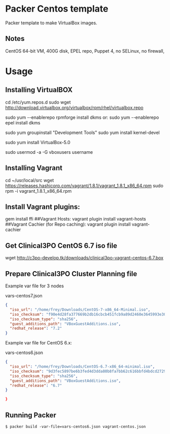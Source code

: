 Packer Centos template
==============

Packer template to make VirtualBox images.

Notes
-----
CentOS 64-bit VM, 400G disk, EPEL repo, Puppet 4, no SELinux, no firewall,


Usage
=====

Installing VirtualBOX
-----------------

cd /etc/yum.repos.d
sudo wget http://download.virtualbox.org/virtualbox/rpm/rhel/virtualbox.repo



sudo yum --enablerepo rpmforge install dkms
or:
sudo yum --enablerepo epel install dkms 

sudo yum groupinstall "Development Tools"
sudo yum install kernel-devel

sudo yum install VirtualBox-5.0

sudo usermod -a -G vboxusers username

Installing Vagrant
-----------------

cd ~/usr/local/src
wget https://releases.hashicorp.com/vagrant/1.8.1/vagrant_1.8.1_x86_64.rpm
sudo rpm -i vagrant_1.8.1_x86_64.rpm 

## Install Vagrant plugins: 
gem install ffi
##Vagrant Hosts:
vagrant plugin install vagrant-hosts 
##Vagrant Cachier (for Repo caching):
vagrant plugin install vagrant-cachier



Get Clinical3PO CentOS 6.7 iso file
-----------------
wget http://c3po-develop.tk/downloads/clinical3po-vagrant-centos-6.7.box


Prepare Clinical3PO Cluster Planning file
----------------------

Example var file for 3 nodes

vars-centos7.json

```json
{
  "iso_url": "/home/frey/Downloads/CentOS-7-x86_64-Minimal.iso",
  "iso_checksum": "f90e4d28fa377669b2db16cbcb451fcb9a89d2460e3645993e30e137ac37d284",
  "iso_checksum_type": "sha256",
  "guest_additions_path": "VBoxGuestAdditions.iso",
  "redhat_release": "7.2"
}

```
Example var file for CentOS 6.x:

vars-centos6.json

```json
{
  "iso_url": "/home/frey/Downloads/CentOS-6.7-x86_64-minimal.iso",
  "iso_checksum": "9d3fec5897be6b3fed4d3dda80b8fa7bb62c616bbfd4bdcd27295ca9b764f498",
  "iso_checksum_type": "sha256",
  "guest_additions_path": "VBoxGuestAdditions.iso",
  "redhat_release": "6.7"
}

}

```

Running Packer
--------------

`$ packer build -var-file=vars-centos6.json vagrant-centos.json` 
